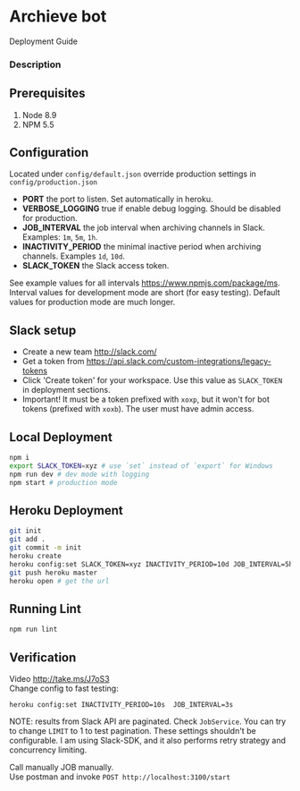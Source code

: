 # Archieve bot
Deployment Guide

### Description

## Prerequisites
1. Node 8.9
  1. NPM 5.5


## Configuration
Located under `config/default.json` override production settings in `config/production.json`

- **PORT** the port to listen. Set automatically in heroku.
- **VERBOSE_LOGGING** true if enable debug logging. Should be disabled for production.
- **JOB_INTERVAL** the job interval when archiving channels in Slack. Examples: `1m`, `5m`, `1h`.
- **INACTIVITY_PERIOD** the minimal inactive period when archiving channels. Examples `1d`, `10d`.
- **SLACK_TOKEN** the Slack access token.

See example values for all intervals https://www.npmjs.com/package/ms.
Interval values for development mode are short (for easy testing). Default values for production mode are much longer.

## Slack setup
- Create a new team http://slack.com/
- Get a token from https://api.slack.com/custom-integrations/legacy-tokens
- Click 'Create token' for your workspace. Use this value as `SLACK_TOKEN` in deployment sections.
- Important! It must be a token prefixed with `xoxp`, but it won't for bot tokens (prefixed with `xoxb`). The user must have admin access.


## Local Deployment
```bash
npm i
export SLACK_TOKEN=xyz # use `set` instead of `export` for Windows
npm run dev # dev mode with logging
npm start # production mode
```

## Heroku Deployment
```bash
git init
git add .
git commit -m init
heroku create
heroku config:set SLACK_TOKEN=xyz INACTIVITY_PERIOD=10d JOB_INTERVAL=5h
git push heroku master
heroku open # get the url
```

## Running Lint
```bash
npm run lint
```

## Verification

Video http://take.ms/J7oS3  
Change config to fast testing:
```
heroku config:set INACTIVITY_PERIOD=10s  JOB_INTERVAL=3s
```
NOTE: results from Slack API are paginated. Check `JobService`. You can try to change `LIMIT` to 1 to test pagination. These settings shouldn't be configurable.
I am using Slack-SDK, and it also performs retry strategy and concurrency limiting.  

Call manually JOB manually.  
Use postman and invoke `POST http://localhost:3100/start`

